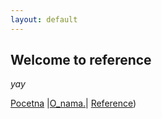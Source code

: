 ```yaml
---
layout: default
---
```


## Welcome to reference

_yay_

[Pocetna](./index.md) |[O_nama.](./O_nama)| [Reference](#))
